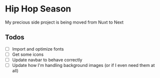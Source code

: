 # Hip Hop Season

My precious side project is being moved from Nuxt to Next

## Todos

- [ ] Import and optimize fonts
- [ ] Get some icons
- [ ] Update navbar to behave correctly
- [ ] Update how I'm handling background images (or if I even need them at all)
